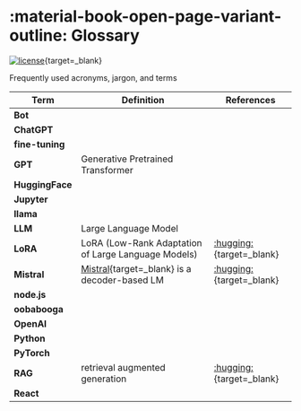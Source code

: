 # :material-book-open-page-variant-outline: Glossary 

[![license](https://mirrors.creativecommons.org/presskit/buttons/88x31/svg/by.svg)](https://creativecommons.org/licenses/by/4.0/){target=_blank} 

Frequently used acronyms, jargon, and terms

| Term | Definition | References |
|------|------------|------------|
| **Bot** | | |
| **ChatGPT** | | |
| **fine-tuning** | | |
| **GPT** | Generative Pretrained Transformer | |
| **HuggingFace** | | |
| **Jupyter** | | |
|**llama** | | |
| **LLM** | Large Language Model | |
| **LoRA** | LoRA (Low-Rank Adaptation of Large Language Models)| [:hugging:](https://huggingface.co/docs/diffusers/main/en/training/lora){target=_blank} |
| **Mistral** | [Mistral](https://github.com/stanford-crfm/mistral){target=_blank} is a decoder-based LM | [:hugging:](https://huggingface.co/docs/transformers/model_doc/mistral){target=_blank} |
| **node.js** | | |
| **oobabooga** | | |
| **OpenAI** | | |
| **Python** | | |
| **PyTorch** | | |
| **RAG** | retrieval augmented generation | [:hugging:](https://huggingface.co/docs/transformers/model_doc/rag){target=_blank} |
| **React** | | |
